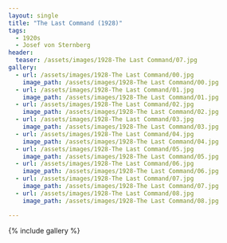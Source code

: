 ```yaml
---
layout: single
title: "The Last Command (1928)"
tags:
  - 1920s 
  - Josef von Sternberg
header:
  teaser: /assets/images/1928-The Last Command/07.jpg
gallery:
  - url: /assets/images/1928-The Last Command/00.jpg
    image_path: /assets/images/1928-The Last Command/00.jpg  
  - url: /assets/images/1928-The Last Command/01.jpg
    image_path: /assets/images/1928-The Last Command/01.jpg
  - url: /assets/images/1928-The Last Command/02.jpg
    image_path: /assets/images/1928-The Last Command/02.jpg
  - url: /assets/images/1928-The Last Command/03.jpg
    image_path: /assets/images/1928-The Last Command/03.jpg
  - url: /assets/images/1928-The Last Command/04.jpg
    image_path: /assets/images/1928-The Last Command/04.jpg
  - url: /assets/images/1928-The Last Command/05.jpg
    image_path: /assets/images/1928-The Last Command/05.jpg
  - url: /assets/images/1928-The Last Command/06.jpg
    image_path: /assets/images/1928-The Last Command/06.jpg
  - url: /assets/images/1928-The Last Command/07.jpg
    image_path: /assets/images/1928-The Last Command/07.jpg
  - url: /assets/images/1928-The Last Command/08.jpg
    image_path: /assets/images/1928-The Last Command/08.jpg

---
```

{% include gallery %}
